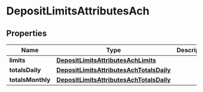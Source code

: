 # DepositLimitsAttributesAch

## Properties
Name | Type | Description | Notes
------------ | ------------- | ------------- | -------------
**limits** | [**DepositLimitsAttributesAchLimits**](DepositLimitsAttributesAchLimits.md) |  | 
**totalsDaily** | [**DepositLimitsAttributesAchTotalsDaily**](DepositLimitsAttributesAchTotalsDaily.md) |  | 
**totalsMonthly** | [**DepositLimitsAttributesAchTotalsDaily**](DepositLimitsAttributesAchTotalsDaily.md) |  | 
